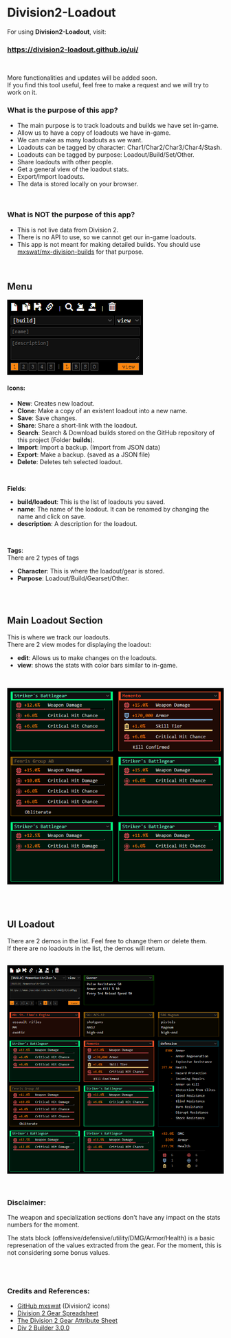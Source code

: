 

<!--
### Hi there 👋
**Division2-Loadout/Division2-Loadout** is a ✨ _special_ ✨ repository because its `README.md` (this file) appears on your GitHub profile.

Here are some ideas to get you started:

- 🔭 I’m currently working on ...
- 🌱 I’m currently learning ...
- 👯 I’m looking to collaborate on ...
- 🤔 I’m looking for help with ...
- 💬 Ask me about ...
- 📫 How to reach me: ...
- 😄 Pronouns: ...
- ⚡ Fun fact: ...
-->

# Division2-Loadout

For using **Division2-Loadout**, visit:
### https://division2-loadout.github.io/ui/

<br>

More functionalities and updates will be added soon.<br>
If you find this tool useful, feel free to make a request and we will try to work on it.<br>

### What is the purpose of this app?
- The main purpose is to track loadouts and builds we have set in-game.
- Allow us to have a copy of loadouts we have in-game.
- We can make as many loadouts as we want.
- Loadouts can be tagged by character: Char1/Char2/Char3/Char4/Stash.
- Loadouts can be tagged by purpose: Loadout/Build/Set/Other.
- Share loadouts with other people.
- Get a general view of the loadout stats.
- Export/Import loadouts.
- The data is stored locally on your browser.

<br>

### What is NOT the purpose of this app?
- This is not live data from Division 2. 
- There is no API to use, so we cannot get our in-game loadouts.
- This app is not meant for making detailed builds. You should use [mxswat/mx-division-builds](https://mxswat.github.io/mx-division-builds) for that purpose.

<br>

## Menu
![Screenshot](screenshots/menu.png)

#### **Icons**:<br>
- **New**: Creates new loadout.
- **Clone**: Make a copy of an existent loadout into a new name.
- **Save**: Save changes.
- **Share**: Share a short-link with the loadout.
- **Search**: Search & Download builds stored on the GitHub repository of this project (Folder **builds**).
- **Import**: Import a backup. (Import from JSON data)
- **Export**: Make a backup. (saved as a JSON file)
- **Delete**: Deletes teh selected loadout.

<br>

**Fields**:<br>
- **build/loadout**: This is the list of loadouts you saved.<br>
- **name**: The name of the loadout. It can be renamed by changing the name and click on save.<br>
- **description**: A description for the loadout.<br>

<br>

**Tags**:<br>
There are 2 types of tags
- **Character**: This is where the loadout/gear is stored.
- **Purpose**: Loadout/Build/Gearset/Other.


<br><br>

## Main Loadout Section

This is where we track our loadouts. <br>
There are 2 view modes for displaying the loadout:<br>
- **edit**: Allows us to make changes on the loadouts.
- **view**: shows the stats with color bars similar to in-game.

<br>

![Screenshot](screenshots/main_loadout.png)

<br><br>

## UI Loadout

There are 2 demos in the list. Feel free to change them or delete them.<br>
If there are no loadouts in the list, the demos will return.<br><br>

![Screenshot](screenshots/ui.png)

<br>

### **Disclaimer**: 
The weapon and specialization sections don't have any impact on the stats numbers for the moment. <br>

The stats block (offensive/defensive/utility/DMG/Armor/Health) is a basic represenation of the values extracted from the gear. 
For the moment, this is not considering some bonus values.

<br><br>

### **Credits and References**: 
- [GitHub mxswat](https://github.com/mxswat/mx-division-builds) (Division2 icons)
- [Division 2 Gear Spreadsheet](https://docs.google.com/spreadsheets/d/1nrPBmOrtpkEW1j5fbcRT7L-AXgsGOqMqxXoVtopsiGM/edit#gid=0)
- [The Division 2 Gear Attribute Sheet](https://docs.google.com/spreadsheets/d/e/2PACX-1vTMyKlW90Q2H3RDKXF7cISzVgs7aM9tjqFtf2ZH6i1e_U_8K_LUD2-2ccTrXrgsLBUW15U-9z7u5tgz/pubhtml#)
- [Div 2 Builder 3.0.0](https://docs.google.com/spreadsheets/d/13ktgihRoZjkcoNq7vMOOlOhE51BSfOdGuUPDPiVb9yc/edit#gid=2002839369)

<br>